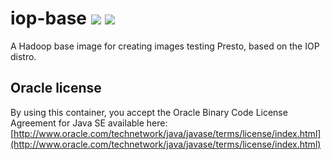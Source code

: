 # iop-base [![][layers-badge]][layers-link] [![][version-badge]][dockerhub-link]
           
[layers-badge]: https://images.microbadger.com/badges/image/teradatalabs/iop-base.svg
[layers-link]: https://microbadger.com/images/teradatalabs/iop-base
[version-badge]: https://images.microbadger.com/badges/version/teradatalabs/iop-base.svg
[dockerhub-link]: https://hub.docker.com/r/teradatalabs/iop-base

A Hadoop base image for creating images testing Presto, based on the IOP distro.

## Oracle license

By using this container, you accept the Oracle Binary Code License Agreement for Java SE available here:
[http://www.oracle.com/technetwork/java/javase/terms/license/index.html](http://www.oracle.com/technetwork/java/javase/terms/license/index.html)
